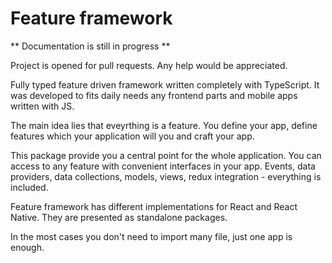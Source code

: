 # Feature framework

** Documentation is still in progress **

Project is opened for pull requests.
Any help would be appreciated.

Fully typed feature driven framework written completely with TypeScript.
It was developed to fits daily needs any frontend parts and mobile apps written with JS.

The main idea lies that eveyrthing is a feature. You define your app, define features which your application will you and craft your app.

This package provide you a central point for the whole application. You can access to any feature with convenient interfaces in your app. Events, data providers, data collections, models, views, redux integration - everything is included.

Feature framework has different implementations for React and React Native. They are presented as standalone packages.

In the most cases you don't need to import many file, just one app is enough.
